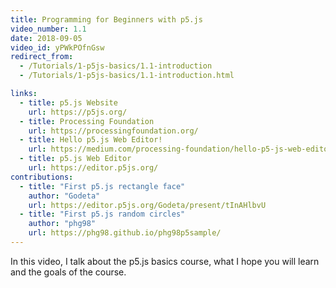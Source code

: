 ```yaml
---
title: Programming for Beginners with p5.js
video_number: 1.1
date: 2018-09-05
video_id: yPWkPOfnGsw
redirect_from:
  - /Tutorials/1-p5js-basics/1.1-introduction
  - /Tutorials/1-p5js-basics/1.1-introduction.html

links:
  - title: p5.js Website
    url: https://p5js.org/
  - title: Processing Foundation
    url: https://processingfoundation.org/
  - title: Hello p5.js Web Editor!
    url: https://medium.com/processing-foundation/hello-p5-js-web-editor-b90b902b74cf
  - title: p5.js Web Editor
    url: https://editor.p5js.org/
contributions:
  - title: "First p5.js rectangle face"
    author: "Godeta"
    url: https://editor.p5js.org/Godeta/present/tInAHlbvU
  - title: "First p5.js random circles"
    author: "phg98"
    url: https://phg98.github.io/phg98p5sample/
---
```

In this video, I talk about the p5.js basics course, what I hope you will learn and the goals of the course.
